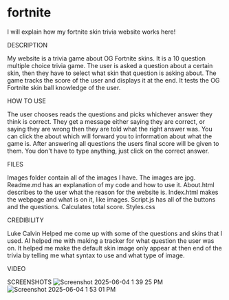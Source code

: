 # fortnite

I will explain how my fortnite skin trivia website works here!

DESCRIPTION

My website is a trivia game about OG Fortnite skins. It is a 10 question multiple choice trivia game. The user is asked a question about a certain skin, then they have to select what skin that question is asking about. The game tracks the score of the user and displays it at the end. It tests the OG Fortnite skin ball knowledge of the user.

HOW TO USE

The user chooses reads the questions and picks whichever answer they think is correct. They get a message either saying they are correct, or saying they are wrong then they are told what the right answer was. You can click the about which will forward you to information about what the game is. After answering all questions the users final score will be given to them. You don't have to type anything, just click on the correct answer.

FILES

Images folder contain all of the images I have. The images are jpg.
Readme.md has an explanation of my code and how to use it.
About.html describes to the user what the reason for the website is.
Index.html makes the webpage and what is on it, like images.
Script.js has all of the buttons and the questions. Calculates total score.
Styles.css 

CREDIBILITY

Luke Calvin Helped me come up with some of the questions and skins that I used.
AI helped me with making a tracker for what question the user was on. It helped me make the default skin image only appear at then end of the trivia by telling me what syntax to use and what type of image.

VIDEO

SCREENSHOTS
![Screenshot 2025-06-04 1 39 25 PM](https://github.com/user-attachments/assets/971e3476-9b45-434d-8952-9f79193f89a4)
![Screenshot 2025-06-04 1 53 01 PM](https://github.com/user-attachments/assets/478ba4ea-c3d7-405b-ae9d-7b90475b41ed)
